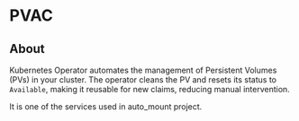 # PVAC 
## About

Kubernetes Operator automates the management of Persistent Volumes (PVs) in your cluster. The operator cleans the PV and resets its status to `Available`, making it reusable for new claims, reducing manual intervention. <br>

It is one of the services used in auto_mount project.


